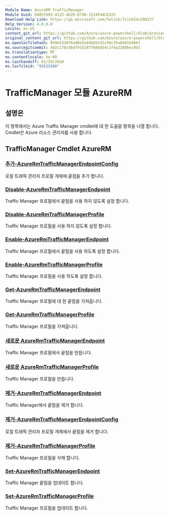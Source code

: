 ```yaml
---
Module Name: AzureRM.TrafficManager
Module Guid: D48CF693-4125-4D2D-8790-1514F44CE325
Download Help Link: https://go.microsoft.com/fwlink/?LinkId=280237
Help Version: 4.0.0.0
Locale: en-US
content_git_url: https://github.com/Azure/azure-powershell/blob/preview/src/ResourceManager/TrafficManager/Commands.TrafficManager2/help/AzureRM.TrafficManager.md
original_content_git_url: https://github.com/Azure/azure-powershell/blob/preview/src/ResourceManager/TrafficManager/Commands.TrafficManager2/help/AzureRM.TrafficManager.md
ms.openlocfilehash: 049e5330f0ad8e5e84b65e15c99c35e8481b46bf
ms.sourcegitcommit: 4d2c178cd6df9151877b08d54c1f4a228dbec9d1
ms.translationtype: MT
ms.contentlocale: ko-KR
ms.lasthandoff: 01/29/2020
ms.locfileid: "93523500"
---
```

# TrafficManager 모듈 AzureRM
## 설명은
이 항목에서는 Azure Traffic Manager cmdlet에 대 한 도움말 항목을 나열 합니다. Cmdlet은 Azure 리소스 관리자를 사용 합니다.

## TrafficManager Cmdlet AzureRM
### [추가-AzureRmTrafficManagerEndpointConfig](Add-AzureRmTrafficManagerEndpointConfig.md)
로컬 트래픽 관리자 프로필 개체에 끝점을 추가 합니다.

### [Disable-AzureRmTrafficManagerEndpoint](Disable-AzureRmTrafficManagerEndpoint.md)
Traffic Manager 프로필에서 끝점을 사용 하지 않도록 설정 합니다.

### [Disable-AzureRmTrafficManagerProfile](Disable-AzureRmTrafficManagerProfile.md)
Traffic Manager 프로필을 사용 하지 않도록 설정 합니다.

### [Enable-AzureRmTrafficManagerEndpoint](Enable-AzureRmTrafficManagerEndpoint.md)
Traffic Manager 프로필에서 끝점을 사용 하도록 설정 합니다.

### [Enable-AzureRmTrafficManagerProfile](Enable-AzureRmTrafficManagerProfile.md)
Traffic Manager 프로필을 사용 하도록 설정 합니다.

### [Get-AzureRmTrafficManagerEndpoint](Get-AzureRmTrafficManagerEndpoint.md)
Traffic Manager 프로필에 대 한 끝점을 가져옵니다.

### [Get-AzureRmTrafficManagerProfile](Get-AzureRmTrafficManagerProfile.md)
Traffic Manager 프로필을 가져옵니다.

### [새로운 AzureRmTrafficManagerEndpoint](New-AzureRmTrafficManagerEndpoint.md)
Traffic Manager 프로필에서 끝점을 만듭니다.

### [새로운 AzureRmTrafficManagerProfile](New-AzureRmTrafficManagerProfile.md)
Traffic Manager 프로필을 만듭니다.

### [제거-AzureRmTrafficManagerEndpoint](Remove-AzureRmTrafficManagerEndpoint.md)
Traffic Manager에서 끝점을 제거 합니다.

### [제거-AzureRmTrafficManagerEndpointConfig](Remove-AzureRmTrafficManagerEndpointConfig.md)
로컬 트래픽 관리자 프로필 개체에서 끝점을 제거 합니다.

### [제거-AzureRmTrafficManagerProfile](Remove-AzureRmTrafficManagerProfile.md)
Traffic Manager 프로필을 삭제 합니다.

### [Set-AzureRmTrafficManagerEndpoint](Set-AzureRmTrafficManagerEndpoint.md)
Traffic Manager 끝점을 업데이트 합니다.

### [Set-AzureRmTrafficManagerProfile](Set-AzureRmTrafficManagerProfile.md)
Traffic Manager 프로필을 업데이트 합니다.

